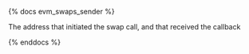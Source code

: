 {% docs evm_swaps_sender %}

The address that initiated the swap call, and that received the callback

{% enddocs %}
